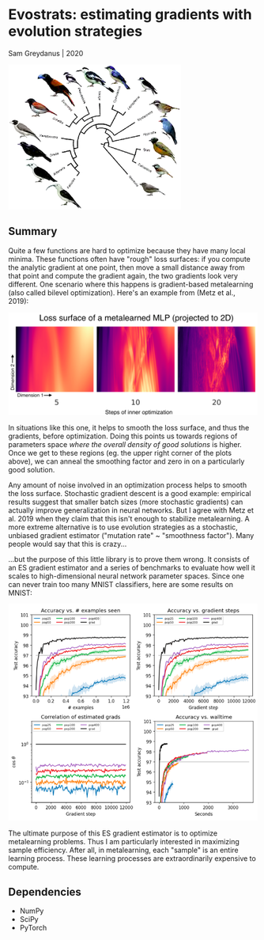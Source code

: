 Evostrats: estimating gradients with evolution strategies
=======
Sam Greydanus | 2020

![finches.png](static/finches.png)

Summary
--------
Quite a few functions are hard to optimize because they have many local minima. These functions often have "rough" loss surfaces: if you compute the analytic gradient at one point, then move a small distance away from that point and compute the gradient again, the two gradients look very different. One scenario where this happens is gradient-based metalearning (also called bilevel optimization). Here's an example from (Metz et al., 2019):

![surface.png](static/surface.png)

In situations like this one, it helps to smooth the loss surface, and thus the gradients, before optimization. Doing this points us towards regions of parameters space _where the overall density of good solutions_ is higher. Once we get to these regions (eg. the upper right corner of the plots above), we can anneal the smoothing factor and zero in on a particularly good solution.

Any amount of noise involved in an optimization process helps to smooth the loss surface. Stochastic gradient descent is a good example: empirical results suggest that smaller batch sizes (more stochastic gradients) can actually improve generalization in neural networks. But I agree with Metz et al. 2019 when they claim that this isn't enough to stabilize metalearning. A more extreme alternative is to use evolution strategies as a stochastic, unbiased gradient estimator ("mutation rate" ~ "smoothness factor"). Many people would say that this is crazy...

...but the purpose of this little library is to prove them wrong. It consists of an ES gradient estimator and a series of benchmarks to evaluate how well it scales to high-dimensional neural network parameter spaces. Since one can never train too many MNIST classifiers, here are some results on MNIST:

![evostrats_mnist.png](static/evostrats_mnist.png)

The ultimate purpose of this ES gradient estimator is to optimize metalearning problems. Thus I am particularly interested in maximizing sample efficiency. After all, in metalearning, each "sample" is an entire learning process. These learning processes are extraordinarily expensive to compute.

Dependencies
--------
 * NumPy
 * SciPy
 * PyTorch